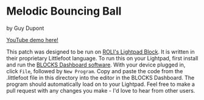 # Melodic Bouncing Ball
by Guy Dupont

[YouTube demo here!](https://youtu.be/O47i_-W_0F4)

This patch was designed to be run on [ROLI's Lightpad Block](https://roli.com/products/blocks/lightpad-block).  It is written in their proprietary Littlefoot language.  To run this on your Lightpad, first install and run the [BLOCKS Dashboard software](https://roli.com/article/introducing-blocks-dashboard).  With your device plugged in, click `File`, followed by `New Program`.  Copy and paste the code from the .littlefoot file in this directory into the editor in the BLOCKS Dashboard.  The program should automatically load on to your Lightpad.  Feel free to make a pull request with any changes you make - I'd love to hear from other users.
